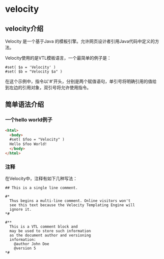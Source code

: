 # velocity

## velocity介绍

Velocity 是一个基于Java 的模板引擎。允许网页设计者引用Java代码中定义的方法。

Velocity使用的是VTL模板语言，一个最简单的例子是：

```
#set( $a = 'Velocity' )
#set( $b = "Velocity $a" )
```

在这个示例中，指令以'#'开头，分别是两个赋值语句，单引号将明确引用的值给到左边的引用对象，双引号将允许使用指令。

## 简单语法介绍

### 一个hello world例子

```html
<html>
  <body>
  #set( $foo = "Velocity" )
  Hello $foo World!
  </body>
</html>
```

### 注释

在Velocity中，注释有如下几种写法：

```
## This is a single line comment.

#*
  Thus begins a multi-line comment. Online visitors won't
  see this text because the Velocity Templating Engine will
  ignore it.
*#

#**
  This is a VTL comment block and
  may be used to store such information
  as the document author and versioning
  information:
    @author John Doe
    @version 5
*#
```

